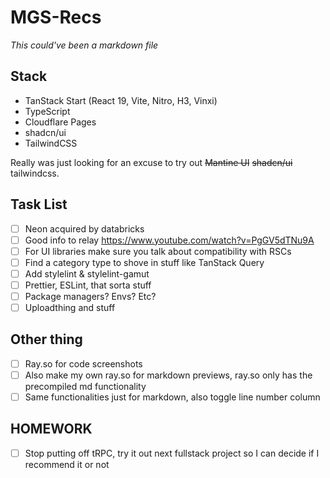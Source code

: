# MGS-Recs

_This could've been a markdown file_

## Stack

- TanStack Start (React 19, Vite, Nitro, H3, Vinxi)
- TypeScript
- Cloudflare Pages
- shadcn/ui
- TailwindCSS

Really was just looking for an excuse to try out ~~Mantine UI~~ ~~shadcn/ui~~ tailwindcss.

## Task List

- [ ] Neon acquired by databricks
- [ ] Good info to relay https://www.youtube.com/watch?v=PgGV5dTNu9A
- [ ] For UI libraries make sure you talk about compatibility with RSCs
- [ ] Find a category type to shove in stuff like TanStack Query
- [ ] Add stylelint & stylelint-gamut
- [ ] Prettier, ESLint, that sorta stuff
- [ ] Package managers? Envs? Etc?
- [ ] Uploadthing and stuff

## Other thing

- [ ] Ray.so for code screenshots
- [ ] Also make my own ray.so for markdown previews, ray.so only has the precompiled md functionality
- [ ] Same functionalities just for markdown, also toggle line number column

## HOMEWORK

- [ ] Stop putting off tRPC, try it out next fullstack project so I can decide if I recommend it or not
